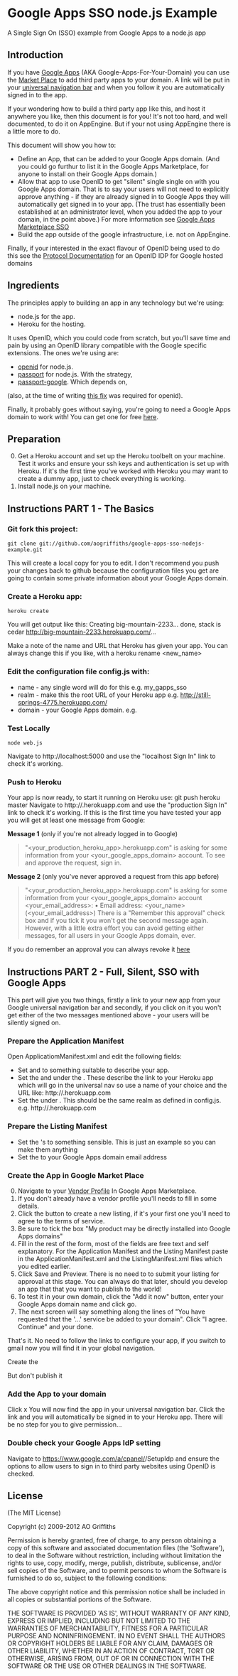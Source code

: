 Google Apps SSO node.js Example
===============================

A Single Sign On (SSO) example from Google Apps to a node.js app

## Introduction
If you have 
[Google Apps](http://www.google.com/enterprise/apps/) 
(AKA Google-Apps-For-Your-Domain) you can use the
[Market Place](https://www.google.com/enterprise/marketplace/) 
to add third party apps to your domain. A link will be put in your 
[universal navigation bar](http://support.google.com/a/bin/answer.py?hl=en&answer=172981)
and when you follow it you are automatically signed in to the app.

If your wondering how to build a third party app like this, and host it
anywhere you like, then this document is for you! It's not too hard, and 
well documented, to do it on AppEngine. But if your not using AppEngine 
there is a little more to do.

This document will show you how to:
* Define an App, that can be added to your Google Apps domain. (And you could
  go furthur to list it in the Google Apps Marketplace, for anyone to install on 
  their Google Apps domain.)
* Allow that app to use OpenID to get "silent" single single on with you Google 
  Apps domain. That is to say your users will not need to explicitly approve 
  anything - if they are already signed in to Google Apps they will
  automatically get signed in to your app. (The trust has essentially been 
  established at an administrator level, when you added the app to your
  domain, in the point above.) For more information see 
  [Google Apps Marketplace SSO](https://developers.google.com/google-apps/marketplace/sso)
* Build the app outside of the google infrastructure, i.e. not on AppEngine.

Finally, if your interested in the exact flavour of OpenID being used to do this
see the 
[Protocol Documentation](https://sites.google.com/site/oauthgoog/fedlogininterp/openiddiscovery)
for an OpenID IDP for Google hosted domains

## Ingredients
The principles apply to building an app in any technology but we're using:
* node.js for the app.
* Heroku for the hosting.

It uses OpenID, which you could code from scratch, but you'll save
time and pain by using an OpenID library compatible with the Google specific 
extensions. The ones we're using are:
* [openid](https://github.com/havard/node-openid) for node.js. 
* [passport](https://github.com/jaredhanson/passport) for node.js. With the strategy,
* [passport-google](https://github.com/jaredhanson/passport-google). Which depends on,

(also, at the time of writing
[this fix](https://github.com/aogriffiths/node-openid/commit/d798cb4998935afbe905b58cb0ff710005b9d226)
was required for openid).

Finally, it probably goes without saying, you're going to need a Google Apps
domain to work with! You can get one for free 
[here](https://www.google.com/a/cpanel/standard/new3).

## Preparation
0. Get a Heroku account and set up the Heroku toolbelt on your machine.
 Test it works and ensure your ssh keys and authentication is set up
 with Heroku. If it's the first time you've worked with Heroku you 
 may want to create a dummy app, just to check everything is working.
0. Install node.js on your machine.

Instructions PART 1 - The Basics
--------------------------------

### Git fork this project:
    git clone git://github.com/aogriffiths/google-apps-sso-nodejs-example.git
This will create a local copy for you to edit. I don't recommend you push
your changes back to github because the configuration files you get are 
going to contain some private information about your Google Apps domain.

### Create a Heroku app:
    heroku create

You will get output like this:
    Creating big-mountain-2233... done, stack is cedar
    http://big-mountain-2233.herokuapp.com/...

Make a note of the name and URL that Heroku has given your app. You can 
always change this if you like, with a
    heroku rename <new_name>
  
  
### Edit the configuration file config.js with:
* name - any single word will do for this e.g. my_gapps_sso
* realm - make this the root URL of your Heroku app e.g. 
    http://still-springs-4775.herokuapp.com/
* domain - your Google Apps domain. e.g.

### Test Locally
    node web.js
Navigate to http://localhost:5000 and use the "localhost Sign In" link to 
check it's  working.

### Push to Heroku
Your app is now ready, to start it running on Heroku use:
    git push heroku master
Navigate to http://<yourapp>.herokuapp.com and use the "production Sign In" link to 
check it's  working. If this is the first time you have tested your app you will get at least one message from Google:
  
__Message 1__ 
(only if you're not already logged in to Google)
> "<your_production_heroku_app>.herokuapp.com" is asking for some information from your <your_google_apps_domain> account. 
> To see and approve the request, sign in.

__Message 2__
(only you've never approved a request from this app before)
> "<your_production_heroku_app>.herokuapp.com" is asking for some 
> information from your <your_google_apps_domain> account <your_email_address>: 
> • Email address: <your_name> (<your_email_address>)
There is a "Remember this approval" check box and if you tick it you won't 
get the second message again. However, with a little extra effort you can avoid 
getting either messages, for all users in your Google Apps domain, ever.
  
If you do remember an approval you can always revoke it 
[here](https://www.google.com/accounts/IssuedAuthSubTokens)
 
 
Instructions PART 2 - Full, Silent, SSO with Google Apps
--------------------------------------------------------

This part will give you two things, firstly a link to your new app from your
Google universal navigation bar and secondly, if you click on it you won't get either of the 
two messages mentioned above - your users will be silently signed on.
  
### Prepare the Application Manifest 
Open ApplicatiomManifest.xml and edit the following fields:
* Set <Name> and <Description> to something suitable to describe your app.
* Set the <Name> and <Url> under the <Extension id="navLink" type="link">. These 
  describe the link to your Heroku app which will go in the universal nav so use 
  a name of your choice and the URL like:
  http://<yourapp>.herokuapp.com
* Set the <Url> under <Extension id="realm" type="openIdRealm">. This should be
  the same realm as defined in config.js. e.g. http://<yourapp>.herokuapp.com
  
### Prepare the Listing Manifest 
* Set the <PurchaseUrl>'s to something sensible. This is just an example so you
  can make them anything
* Set the <MerchantEmailAddress> to your Google Apps domain email address
  
### Create the App in Google Market Place
0. Navigate to your
[Vendor Profile](https://www.google.com/enterprise/marketplace/viewVendorProfile)
In Google Apps Marketplace. 
0. If you don't already have a vendor profile you'll needs to fill in 
some details. 
0. Click the button to create a new listing, if it's your first one you'll need to agree to the terms of service.
0. Be sure to tick the box "My product may be directly installed into Google Apps domains"
0. Fill in the rest of the form, most of the fields are free text and self explanatory. For the Application Manifest 
and the Listing Manifest paste in the ApplicationManifest.xml and the ListingManifest.xml files which you edited earlier.
0. Click Save and Preview. There is no need to to submit your listing for approval at this stage. 
You can always do that later, should you develop an app that that you want to publish to the world! 
0. To test it in your own domain, click the "Add it now" button, enter your Google Apps domain name and click go.
0. The next screen will say something along the lines of "You have requested that the '<your app name>…' service be 
added to your domain". Click "I agree. Continue" and your done.

That's it. No need to follow the links to configure your app, if you switch to gmail now you will find it in your global navigation.



  Create the 
  
  But don't publish it
  
### Add the App to your domain
  Click x
  You will now find the app in your universal navigation bar. Click the link
  and you will automatically be signed in to your Heroku app. There will be no 
  step for you to give permission...


### Double check your Google Apps IdP setting
  Navigate to https://www.google.com/a/cpanel/<your domain>/SetupIdp
  and ensure the options to allow users to sign in to third party websites 
  using OpenID is checked.
  

  



## License 

(The MIT License)

Copyright (c) 2009-2012 AO Griffiths

Permission is hereby granted, free of charge, to any person obtaining
a copy of this software and associated documentation files (the
'Software'), to deal in the Software without restriction, including
without limitation the rights to use, copy, modify, merge, publish,
distribute, sublicense, and/or sell copies of the Software, and to
permit persons to whom the Software is furnished to do so, subject to
the following conditions:

The above copyright notice and this permission notice shall be
included in all copies or substantial portions of the Software.

THE SOFTWARE IS PROVIDED 'AS IS', WITHOUT WARRANTY OF ANY KIND,
EXPRESS OR IMPLIED, INCLUDING BUT NOT LIMITED TO THE WARRANTIES OF
MERCHANTABILITY, FITNESS FOR A PARTICULAR PURPOSE AND NONINFRINGEMENT.
IN NO EVENT SHALL THE AUTHORS OR COPYRIGHT HOLDERS BE LIABLE FOR ANY
CLAIM, DAMAGES OR OTHER LIABILITY, WHETHER IN AN ACTION OF CONTRACT,
TORT OR OTHERWISE, ARISING FROM, OUT OF OR IN CONNECTION WITH THE
SOFTWARE OR THE USE OR OTHER DEALINGS IN THE SOFTWARE.
